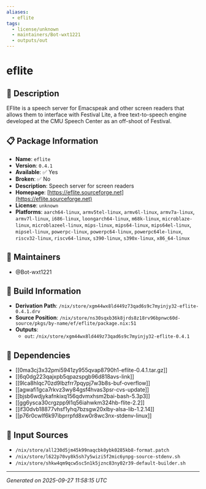 ```yaml
---
aliases:
  - eflite
tags:
  - license/unknown
  - maintainers/Bot-wxt1221
  - outputs/out
---
```


# eflite

## 📝 Description

EFlite is a speech server for Emacspeak and other screen
readers that allows them to interface with Festival Lite,
a free text-to-speech engine developed at the CMU Speech
Center as an off-shoot of Festival.


## 📋 Package Information

- **Name**: `eflite`
- **Version**: `0.4.1`
- **Available**: ✅ Yes
- **Broken**: ✅ No
- **Description**: Speech server for screen readers
- **Homepage**: [https://eflite.sourceforge.net](https://eflite.sourceforge.net)
- **License**: `unknown`
- **Platforms**: `aarch64-linux`, `armv5tel-linux`, `armv6l-linux`, `armv7a-linux`, `armv7l-linux`, `i686-linux`, `loongarch64-linux`, `m68k-linux`, `microblaze-linux`, `microblazeel-linux`, `mips-linux`, `mips64-linux`, `mips64el-linux`, `mipsel-linux`, `powerpc-linux`, `powerpc64-linux`, `powerpc64le-linux`, `riscv32-linux`, `riscv64-linux`, `s390-linux`, `s390x-linux`, `x86_64-linux`
## 👥 Maintainers

- @Bot-wxt1221


## 🔧 Build Information

- **Derivation Path**: `/nix/store/xgm44wx8ld449z73qad6s9c7myinjy32-eflite-0.4.1.drv`
- **Source Position**: `/nix/store/ns30sqxb36k8jrds8z18rv96bpnwc60d-source/pkgs/by-name/ef/eflite/package.nix:51`
- **Outputs**:
  - `out`:  `/nix/store/xgm44wx8ld449z73qad6s9c7myinjy32-eflite-0.4.1`

## 🔗 Dependencies

- [[0ma3cj3x32pmi5941zy955qvap8790h1-eflite-0.4.1.tar.gz]]
- [[6q0dg223qajxpb5qpazspgb96d818avs-link]]
- [[9lca8hlqc70zd9lbzfrr7pqypj7w3b8s-buf-overflow]]
- [[agwafi1gca7rkvz3wy84gsf4hvas3psr-cvs-update]]
- [[bjsb6wdjykafnkixq156qdvmxhsm2bai-bash-5.3p3]]
- [[gg6ysca30crgzpp9l1q56iahwkm324hb-flite-2.2]]
- [[if30dvb18877vhsf1yhq7bzsgw20xlby-alsa-lib-1.2.14]]
- [[p76r0cwlf6k97ibprrpfd8xw0r8wc3nx-stdenv-linux]]

## 📁 Input Sources

- `/nix/store/all230d5jm45k99naqcbk0ybk0285kb8-format.patch`
- `/nix/store/l622p70vy8k5sh7y5wizi5f2mic6ynpg-source-stdenv.sh`
- `/nix/store/shkw4qm9qcw5sc5n1k5jznc83ny02r39-default-builder.sh`

---
*Generated on 2025-09-27 11:58:15 UTC*
